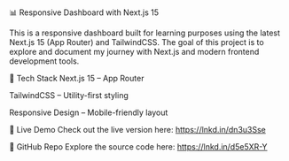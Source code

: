 📊 Responsive Dashboard with Next.js 15

This is a responsive dashboard built for learning purposes using the latest Next.js 15 (App Router) and TailwindCSS. The goal of this project is to explore and document my journey with Next.js and modern frontend development tools.

🔧 Tech Stack
Next.js 15 – App Router

TailwindCSS – Utility-first styling

Responsive Design – Mobile-friendly layout

🚀 Live Demo
Check out the live version here: https://lnkd.in/dn3u3Sse

📂 GitHub Repo
Explore the source code here: https://lnkd.in/d5e5XR-Y
